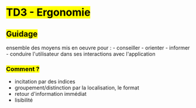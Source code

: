 # <mark class="hltr-purple format">TD3 - Ergonomie</mark>

## <mark class="hltr-green format">Guidage</mark>

ensemble des moyens mis en oeuvre pour :
	- conseiller
	- orienter
	- informer
	- conduire
l'utilisateur dans ses interactions avec l'application

### <mark class="hltr-pink format">Comment ?</mark>
- incitation par des indices
- groupement/distinction par la localisation, le format
- retour d'information immédiat
- lisibilité

